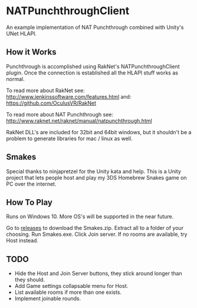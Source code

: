 
# NATPunchthroughClient
An example implementation of NAT Punchthrough combined with Unity's UNet HLAPI.

## How it Works
Punchthrough is accomplished using RakNet's NATPunchthroughClient plugin.
Once the connection is established all the HLAPI stuff works as normal.

To read more about RakNet see: http://www.jenkinssoftware.com/features.html
and: https://github.com/OculusVR/RakNet

To read more about NAT Punchthrough see: http://www.raknet.net/raknet/manual/natpunchthrough.html

RakNet DLL's are included for 32bit and 64bit windows, but it shouldn't be a problem to generate libraries for mac / linux as well.

## Smakes
Special thanks to ninjapretzel for the Unity kata and help.
This is a Unity project that lets people host and play my 3DS Homebrew Snakes game on PC over the internet.

## How To Play
Runs on Windows 10. More OS's will be supported in the near future.

Go to [releases](/releases) to download the Smakes.zip.
Extract all to a folder of your choosing. Run Smakes.exe.
Click Join server. If no rooms are available, try Host instead.

## TODO
- Hide the Host and Join Server buttons, they stick around longer than they should.
- Add Game settings collapsable menu for Host.
- List available rooms if more than one exists.
- Implement joinable rounds.

